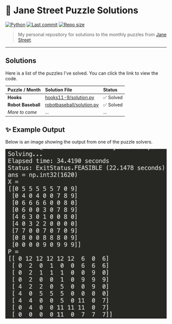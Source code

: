 # 🧩 Jane Street Puzzle Solutions

[![Python](https://img.shields.io/badge/Language-Python-blue?style=for-the-badge&logo=python)](https://www.python.org/)
[![Last commit](https://img.shields.io/github/last-commit/arkanemystic/janestreetpuzzles?style=for-the-badge)](https://github.com/arkanemystic/janestreetpuzzles/commits/main)
[![Repo size](https://img.shields.io/github/repo-size/arkanemystic/janestreetpuzzles?style=for-the-badge)](https://github.com/arkanemystic/janestreetpuzzles)

> My personal repository for solutions to the monthly puzzles from [Jane Street](https://www.janestreet.com/puzzles/).

---

##  Solutions

Here is a list of the puzzles I've solved. You can click the link to view the code.

| Puzzle / Month | Solution File | Status |
| :------------- | :---------------------------------------------------------- | :------ |
| **Hooks** | [hooks11-9/solution.py](https://github.com/arkanemystic/janestreetpuzzles/tree/main/hooks11-9) | ✅ Solved |
| **Robot Baseball** | [robotbaseball/solution.py]() | ✅ Solved |
| *More to come* | ...                                                         | ...     |


## ✨ Example Output
Below is an image showing the output from one of the puzzle solvers.

<p align="center">
  <img src="https://github.com/arkanemystic/janestreetpuzzles/blob/main/readmeExample.png?raw=true" alt="Example Solution Output" width="600"/>
</p>
